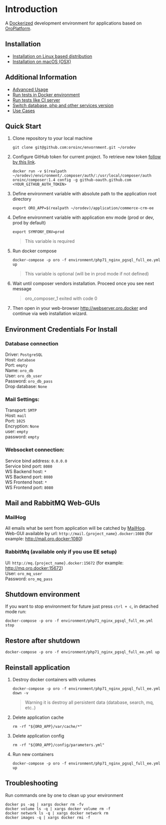 # Introduction

A [Dockerized](https://www.docker.com) development environment for applications based on [OroPlatform](https://oroinc.com).

## Installation
- [Installation on Linux based distribution](doc/INSTALL.md)
- [Installation on macOS (OSX)](doc/OSX.md)

## Additional Information
- [Advanced Usage](doc/ADVANCED_USAGE.md)
- [Run tests in Docker environment](doc/TESTING.md)
- [Run tests like CI server](ci/README.md)
- [Switch database, php and other services version](doc/VARIABLES.md)
- [Use Cases](doc/USECASES.md)

## Quick Start

1. Clone repository to your local machine  
    ```
    git clone git@github.com:oroinc/envornment.git ~/orodev
    ```
  
2. Configure GitHub token for current project. To retrieve new token [follow by this link](https://github.com/settings/tokens/new?scopes=repo&description=Composer+OroEnv).
    ```
    docker run -v $(realpath ~/orodev)/environment/.composer/auth/:/usr/local/composer/auth oroinc/composer:1.4 config -g github-oauth.github.com <YOUR_GITHUB_AUTH_TOKEN>
    ```

3. Define environment variable with absolute path to the application root directory
    ```
    export ORO_APP=$(realpath ~/orodev)/application/commerce-crm-ee
    ```

4. Define environment variable with application env mode (prod or dev, prod by default)
    ```
    export SYMFONY_ENV=prod
    ```
    > This variable is required

5. Run docker compose
    ```
    docker-compose -p oro -f environment/php71_nginx_pgsql_full_ee.yml up
    ```
    > This variable is optional (will be in prod mode if not defined)

6. Wait until composer vendors installation. Proceed once you see next message
    
    > oro_composer_1 exited with code 0

7. Then open in your web-browser <http://webserver.oro.docker> and continue via web installation wizard.  

## Environment Credentials For Install

### Database  connection
Driver: `PostgreSQL`  
Host: `database`  
Port: `empty`  
Name: `oro_db`  
User: `oro_db_user`  
Password: `oro_db_pass`  
Drop database: `None`  

### Mail Settings:  
Transport: `SMTP`  
Host: `mail`  
Port: `1025`  
Encryption: `None`  
user: `empty`  
password: `empty`  

### Websocket connection:  
Service bind address: `0.0.0.0`  
Service bind port: `8080`  
WS Backend host: `*`  
WS Backend port: `8080`  
WS Frontend host: `*`  
WS Frontend port: `8080`  

## Mail and RabbitMQ Web-GUIs

### MailHog
All emails what be sent from application will be catched by [MailHog](https://github.com/mailhog/MailHog).  
Web-GUI available by url: `http://mail.{project_name}.docker:1080` (for example: <http://mail.oro.docker:1080>)

### RabbitMq (available only if you use EE setup)

UI: `http://mq.{project_name}.docker:15672` (for example: <http://mq.oro.docker:15672>)  
User: `oro_mq_user`  
Password: `oro_mq_pass`  

## Shutdown environment
If you want to stop environment for future just press `ctrl + c`, in detached mode run: 
  ```
  docker-compose -p oro -f environment/php71_nginx_pgsql_full_ee.yml stop
  ```
  
## Restore after shutdown
  ```
  docker-compose -p oro -f environment/php71_nginx_pgsql_full_ee.yml up
  ```

## Reinstall application
  1. Destroy docker containers with volumes
      ```
      docker-compose -p oro -f environment/php71_nginx_pgsql_full_ee.yml down -v
      ```
      > Warning it is destroy all persistent data (database, search, mq, etc..)
  2. Delete application cache  
      ```
      rm -rf "${ORO_APP}/var/cache/*"
      ```
  3. Delete application config  
      ```
      rm -rf "${ORO_APP}/config/parameters.yml"
      ```
  4. Run new containers
      ```
      docker-compose -p oro -f environment/php71_nginx_pgsql_full_ee.yml up
      ```

## Troubleshooting

Run commands one by one to clean up your environment
```
docker ps -aq | xargs docker rm -fv
docker volume ls -q | xargs docker volume rm -f
docker network ls -q | xargs docker network rm
docker images -q | xargs docker rmi -f
```
